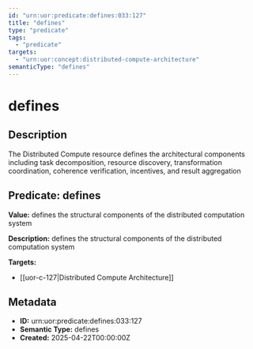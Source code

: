 ```yaml
---
id: "urn:uor:predicate:defines:033:127"
title: "defines"
type: "predicate"
tags:
  - "predicate"
targets:
  - "urn:uor:concept:distributed-compute-architecture"
semanticType: "defines"
---
```


# defines

## Description

The Distributed Compute resource defines the architectural components including task decomposition, resource discovery, transformation coordination, coherence verification, incentives, and result aggregation

## Predicate: defines

**Value:** defines the structural components of the distributed computation system

**Description:** defines the structural components of the distributed computation system

**Targets:**

- [[uor-c-127|Distributed Compute Architecture]]

## Metadata

- **ID:** urn:uor:predicate:defines:033:127
- **Semantic Type:** defines
- **Created:** 2025-04-22T00:00:00Z
